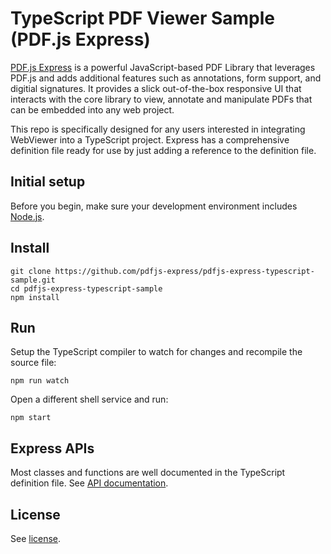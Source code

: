 # TypeScript PDF Viewer Sample (PDF.js Express)

[PDF.js Express](https://pdfjs.express/) is a powerful JavaScript-based PDF Library that leverages PDF.js and adds additional features such as annotations, form support, and digitial signatures. It provides a slick out-of-the-box responsive UI that interacts with the core library to view, annotate and manipulate PDFs that can be embedded into any web project.

This repo is specifically designed for any users interested in integrating WebViewer into a TypeScript project. Express has a comprehensive definition file ready for use by just adding a reference to the definition file.

## Initial setup

Before you begin, make sure your development environment includes [Node.js](https://nodejs.org/en/).

## Install

```shell
git clone https://github.com/pdfjs-express/pdfjs-express-typescript-sample.git
cd pdfjs-express-typescript-sample
npm install
```

## Run

Setup the TypeScript compiler to watch for changes and recompile the source file:

```shell
npm run watch
```

Open a different shell service and run:

```shell
npm start
```

## Express APIs

Most classes and functions are well documented in the TypeScript definition file. See [API documentation](https://pdfjs.express/documentation).


## License

See [license](./LICENSE).
